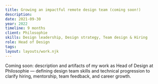 ```yaml
---
title: Growing an impactful remote design team (coming soon!)
description:
date: 2021-09-30
year: 2022
timeline: 9 months
client: Philosophie
skills: Design leadership, Design strategy, Team design & Hiring
role: Head of Design
tags:
layout: layouts/work.njk
---
```

Coming soon: description and artifacts of my work as Head of Design at Philosophie — defining design team skills and technical progression to clarify hiring, mentorship, team feedback, and career growth.
